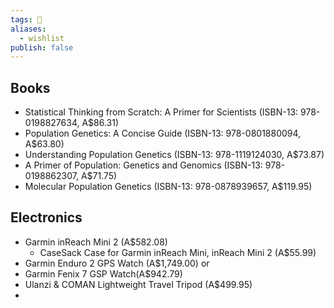 ```yaml
---
tags: 💨
aliases:
  - wishlist
publish: false
---
```


## Books
- Statistical Thinking from Scratch: A Primer for Scientists (ISBN-13: 978-0198827634, A$86.31)
- Population Genetics: A Concise Guide (ISBN-13: 978-0801880094, A$63.80)
- Understanding Population Genetics (ISBN-13: 978-1119124030, A$73.87)
- A Primer of Population: Genetics and Genomics (ISBN-13: 978-0198862307, A$71.75)
- Molecular Population Genetics (ISBN-13: 978-0878939657, A$119.95)

## Electronics
- Garmin inReach Mini 2 (A$582.08)
  - CaseSack Case for Garmin inReach Mini, inReach Mini 2 (A$55.99)
- Garmin Enduro 2 GPS Watch (A$1,749.00) or
- Garmin Fenix 7 GSP Watch(A$942.79)
- Ulanzi & COMAN Lightweight Travel Tripod (A$499.95)
- 